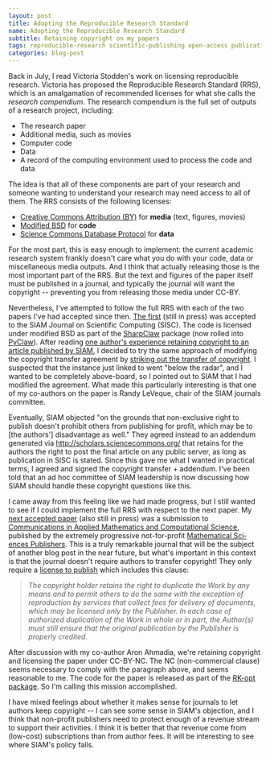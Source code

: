 ```yaml
---
layout: post
title: Adopting the Reproducible Research Standard
name: Adopting the Reproducible Research Standard
subtitle: Retaining copyright on my papers
tags: reproducible-research scientific-publishing open-access publications
categories: blog-post
---
```



Back in July, I read Victoria Stodden's work on licensing reproducible
research.  Victoria has proposed the Reproducible Research Standard (RRS),
which is an amalgamation of recommended licenses for what she calls the
*research compendium*.  The research compendium is the full set of outputs of a
research project, including:

 - The research paper
 - Additional media, such as movies
 - Computer code
 - Data
 - A record of the computing environment used to process the code and data
 
The idea is that all of these components are part of your research and someone
wanting to understand your research may need access to all of them.  The RRS
consists of the following licenses:

 - [Creative Commons Attribution (BY)](http://creativecommons.org/licenses/by/3.0/) for **media** (text, figures, movies)
 - [Modified BSD](http://en.wikipedia.org/wiki/BSD_licenses%233-clause_license_.28.22New_BSD_License.22_or_.22Modified_BSD_License.22.29) for **code**
 - [Science Commons Database Protocol](http://sciencecommons.org/resources/faq/database-protocol) for **data**
 
 For the most part, this is easy enough to implement: the current academic
 research system frankly doesn't care what you do with your code, data or
 miscellaneous media outputs.  And I think that actually releasing those is
 the most important part of the RRS.
 But the text and figures of the paper itself
 must be published in a journal, and typically the journal will want the
 copyright -- preventing you from releasing those media under CC-BY.
 
Nevertheless, I've attempted to follow the full RRS with each of the two papers
I've had accepted since then.  [The first](http://arxiv.org/abs/1111.3499)
(still in press) was accepted to the SIAM Journal on Scientific Computing
(SISC).  The code is licensed under modified BSD as part of the
[SharpClaw](https://github.com/clawpack/sharpclaw) package (now rolled into
[PyClaw](https://github.com/clawpack/pyclaw)). After reading [one author's
experience retaining copyright to an article published by
SIAM](http://adamdsmith.wordpress.com/2009/07/07/copyright-copywrong/), I
decided to try the same approach of modifying the copyright transfer agreement
by [striking out the transfer of
copyright](http://adamdsmith.wordpress.com/2009/07/07/copyright-copywrong/#jp-carousel-138).
I suspected that the instance just linked to went "below the radar", and I
wanted to be completely above-board, so I pointed out to SIAM that I had
modified the agreement.  What made this particularly interesting is that one of
my co-authors on the paper is Randy LeVeque, chair of the SIAM journals
committee.
 
Eventually, SIAM objected  "on the grounds that non-exclusive right to publish
doesn't prohibit
others from publishing for profit, which may be to [the authors'] disadvantage as
well."  They agreed instead to an addendum generated via
http://scholars.sciencecommons.org/ that retains for the authors the right to
post the final article on any public server, as long as publication in SISC is
stated.  Since this gave me what I wanted in practical terms, I agreed and
signed the copyright transfer + addendum.  I've been told that an ad hoc
committee of SIAM leadership is now discussing how SIAM should handle these
copyright questions like this.
 
I came away from this feeling like we had made progress, but I still wanted to
see if I could implement the full RRS with respect to the next paper.  My [next
accepted paper](http://arxiv.org/pdf/1201.3035v3.pdf) (also still in press) 
was a submission to [Communications in Applied Mathematics and
Computational Science](msp.org/camcos/), published by the extremely progressive
not-for-profit [Math­em­at­ic­al Sci­ences
Pub­lish­ers](http://msp.org/about/).  This is a truly remarkable journal that
will be the subject of another blog post in the near future, but what's
important in this context is that the journal doesn't require authors to
transfer copyright!  They only require a [license to
publish](http://msp.berkeley.edu/editorial/uploads/camcos/accepted/120712-Qi/copyright.pdf)
which includes this clause:

>*The copyright holder retains the right to duplicate the Work by any means and to permit others to do the same with the exception of reproduction by services that collect fees for delivery of documents, which may be licensed only by the Publisher. In each case of authorized duplication of the Work in whole or in part, the Author(s) must still ensure that the original publication by the Publisher is properly credited.*

After discussion with my co-author Aron Ahmadia, we're retaining copyright and
licensing the paper under CC-BY-NC.  The NC (non-commercial clause) seems
necessary to comply with the paragraph above, and seems reasonable to me.  The
code for the paper is released as part of the [RK-opt
package](https://github.com/ketch/RK-opt).  So I'm calling this mission
accomplished.

I have mixed feelings about whether it makes sense for journals to let authors
keep copyright -- I can see some sense in SIAM's objection, and I think that
non-profit publishers need to protect enough of a revenue stream to support
their activities.  I think it is better that that revenue come from (low-cost)
subscriptions than from author fees.  It will be interesting to see where
SIAM's policy falls.
